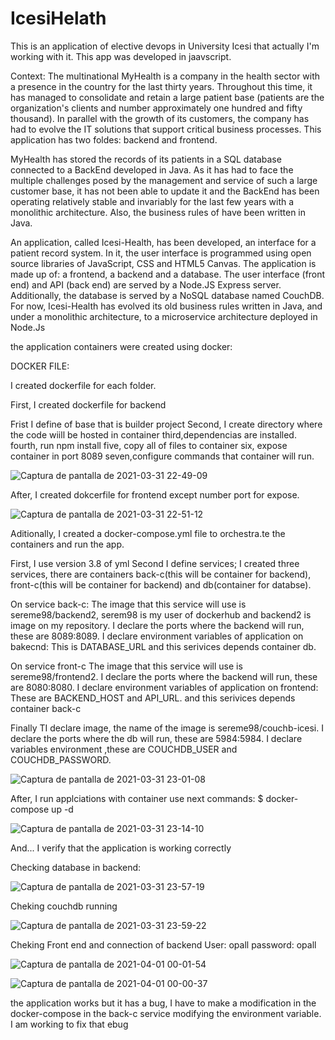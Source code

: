 # IcesiHelath

This is an application of elective devops in University Icesi that actually I'm working with it. This app was developed in jaavscript.

Context:
The multinational MyHealth is a company in the health sector with a presence in the country for the last thirty years. Throughout this time, it has managed to consolidate and retain a large patient base (patients are the organization's clients and number approximately one hundred and fifty thousand). In parallel with the growth of its customers, the company has had to evolve the IT solutions that support critical business processes.
This application has two foldes: backend and frontend.

MyHealth has stored the records of its patients in a SQL database connected to a BackEnd developed in Java. As it has had to face the multiple challenges posed by the management and service of such a large customer base, it has not been able to update it and the BackEnd has been operating relatively stable and invariably for the last few years with a monolithic architecture. Also, the business rules of have been written in Java.

An application, called Icesi-Health, has been developed, an interface for a patient record system. In it, the user interface is programmed using open source libraries of JavaScript, CSS and HTML5
Canvas. The application is made up of: a frontend, a backend and a database. The user interface (front end) and API (back end) are served by a Node.JS Express server. Additionally, the database is served by a NoSQL database named CouchDB. For now, Icesi-Health has evolved its old business rules written in Java, and under a monolithic architecture, to a microservice architecture deployed in Node.Js

the application containers were created using docker:

DOCKER FILE:

I created dockerfile for each folder.

First, I created dockerfile for backend

Frist I define of base that is builder project
Second, I create directory where the code wiill be hosted in container
third,dependencias are installed.
fourth, run npm install
five, copy all of files to container
six, expose container in port 8089
seven,configure commands that container will run.

![Captura de pantalla de 2021-03-31 22-49-09](https://user-images.githubusercontent.com/43484703/113240995-6d71c900-9273-11eb-9be4-46c257bb35be.png)

After, I created dokcerfile for frontend except number port for expose.

![Captura de pantalla de 2021-03-31 22-51-12](https://user-images.githubusercontent.com/43484703/113241125-a873fc80-9273-11eb-8c91-2c67616deae2.png)


Aditionally, I created a docker-compose.yml file to orchestra.te the containers and run the app.

First, I use version 3.8 of yml
Second I define services; I created three services, there are containers back-c(this will be container for backend), front-c(this will be container for backend) and db(container for databse).

On service back-c:
The image that this service will use is sereme98/backend2, serem98 is my user of dockerhub and backend2 is image on my repository.
I declare the ports where the backend will run, these are 8089:8089.
I declare environment variables of application on bakecnd: This is DATABASE_URL
and this serivices depends container db.

On service front-c
The image that this service will use is sereme98/frontend2.
I declare the ports where the backend will run, these are 8080:8080.
I declare environment variables of application on frontend: These are BACKEND_HOST and API_URL.
and this serivices depends container back-c

Finally
TI declare image, the name of the image  is sereme98/couchb-icesi.
I declare the ports where the db will run, these are 5984:5984.
I declare variables environment ,these are COUCHDB_USER and COUCHDB_PASSWORD.

![Captura de pantalla de 2021-03-31 23-01-08](https://user-images.githubusercontent.com/43484703/113241835-17058a00-9275-11eb-9337-450b4df44301.png)

After, I run applciations with container use next commands:
$ docker-compose up -d 

![Captura de pantalla de 2021-03-31 23-14-10](https://user-images.githubusercontent.com/43484703/113242604-fa6a5180-9276-11eb-9020-f95600dc3414.png)

And... I verify that the application is working correctly

Checking database in backend:

![Captura de pantalla de 2021-03-31 23-57-19](https://user-images.githubusercontent.com/43484703/113245621-efb2bb00-927c-11eb-8b9e-42cbf79b99da.png)

Cheking couchdb running

![Captura de pantalla de 2021-03-31 23-59-22](https://user-images.githubusercontent.com/43484703/113245757-356f8380-927d-11eb-88a4-46d45d1451e1.png)

Cheking Front end and connection of backend
User: opall
password: opall

![Captura de pantalla de 2021-04-01 00-01-54](https://user-images.githubusercontent.com/43484703/113245923-8da68580-927d-11eb-8b4f-910aad71218f.png)


![Captura de pantalla de 2021-04-01 00-00-37](https://user-images.githubusercontent.com/43484703/113245840-63ed5e80-927d-11eb-93c0-e2133ebf38d2.png)

the application works but it has a bug, I have to make a modification in the docker-compose in the back-c service modifying the environment variable. I am working to fix that ebug




